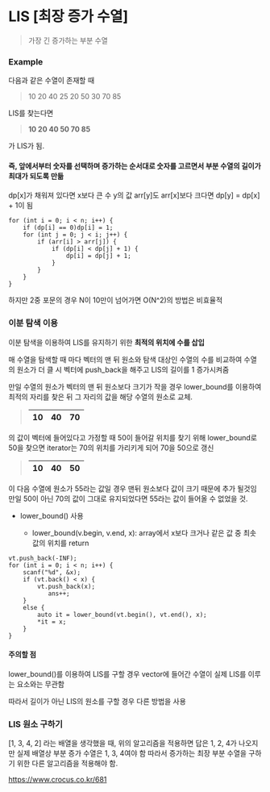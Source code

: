 # LIS [최장 증가 수열]

> 가장 긴 증가하는 부분 수열

### Example

다음과 같은 수열이 존재할 때
> 10 20 40 25 20 50 30 70 85

LIS를 찾는다면 
> **10 20 40 50 70 85** 

가 LIS가 됨.

#### 즉, 앞에서부터 숫자를 선택하며 증가하는 순서대로 숫자를 고르면서 부분 수열의 길이가 최대가 되도록 만듦 

dp[x]가 채워져 있다면 x보다 큰 수 y의 값 arr[y]도 arr[x]보다 크다면 dp[y] = dp[x] + 1이 됨

``` 
for (int i = 0; i < n; i++) {
    if (dp[i] == 0)dp[i] = 1;
    for (int j = 0; j < i; j++) {
        if (arr[i] > arr[j]) {
            if (dp[i] < dp[j] + 1) {
                dp[i] = dp[j] + 1;
            }
        }
    }
}
```

하지만 2중 포문의 경우 N이 10만이 넘어가면 O(N^2)의 방법은 비효율적

### 이분 탐색 이용

이분 탐색을 이용하여 LIS를 유지하기 위한 **최적의 위치에 수를 삽입**

매 수열을 탐색할 때 마다 벡터의 맨 뒤 원소와 탐색 대상인 수열의 수를 비교하여 수열의 원소가 더 클 시 벡터에 push_back을 해주고 
LIS의 길이를 1 증가시켜줌

만일 수열의 원소가 벡터의 맨 뒤 원소보다 크기가 작을 경우 lower_bound를 이용하여 최적의 자리를 찾은 뒤 그 자리의 값을 해당 수열의
원소로 교체.

> | 10 | 40 | 70 |
> | ---| -- | -- |    

의 값이 벡터에 들어있다고 가정할 때 50이 들어갈 위치를 찾기 위해 lower_bound로 50을 찾으면 
iterator는 70의 위치를 가리키게 되어 70을 50으로 갱신

> | 10 | 40 | 50 |
> | ---| -- | -- | 

이 다음 수열에 원소가 55라는 값일 경우 맨뒤 원소보다 값이 크기 때문에 추가 될것임
만일 50이 아닌 70의 값이 그대로 유지되었다면 55라는 값이 들어올 수 없었을 것.


- lower_bound() 사용 

  - lower_bound(v.begin, v.end, x): array에서 x보다 크거나 같은 값 중 최솟값의 위치를 return

```
vt.push_back(-INF);
for (int i = 0; i < n; i++) {
    scanf("%d", &x);
    if (vt.back() < x) {
        vt.push_back(x);
           ans++;
    }
    else {
        auto it = lower_bound(vt.begin(), vt.end(), x);
        *it = x;
    }
}
```

#### 주의할 점
lower_bound()를 이용하여 LIS를 구할 경우 vector에 들어간 수열이 실제 LIS를 이루는 요소와는 무관함

따라서 길이가 아닌 LIS의 원소를 구할 경우 다른 방법을 사용

### LIS 원소 구하기

[1, 3, 4, 2] 라는 배열을 생각했을 때,
위의 알고리즘을 적용하면 답은 1, 2, 4가 나오지만 실제 배열상 부분 증가 수열은 1, 3, 4여야 함
따라서 증가하는 최장 부분 수열을 구하기 위한 다른 알고리즘을 적용해야 함.

https://www.crocus.co.kr/681
